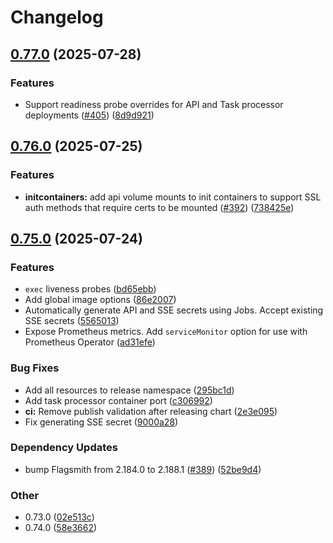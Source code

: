 # Changelog

## [0.77.0](https://github.com/Flagsmith/flagsmith-charts/compare/flagsmith-0.76.0...flagsmith-0.77.0) (2025-07-28)


### Features

* Support readiness probe overrides for API and Task processor deployments ([#405](https://github.com/Flagsmith/flagsmith-charts/issues/405)) ([8d9d921](https://github.com/Flagsmith/flagsmith-charts/commit/8d9d9219afd21cea54cc66ae66a5528e080aa53f))

## [0.76.0](https://github.com/Flagsmith/flagsmith-charts/compare/flagsmith-0.75.0...flagsmith-0.76.0) (2025-07-25)


### Features

* **initcontainers:** add api volume mounts to init containers to support SSL auth methods that require certs to be mounted ([#392](https://github.com/Flagsmith/flagsmith-charts/issues/392)) ([738425e](https://github.com/Flagsmith/flagsmith-charts/commit/738425ebffaf048d1d6c99c413ed6ab01a3a2b9f))

## [0.75.0](https://github.com/Flagsmith/flagsmith-charts/compare/v0.74.0...v0.75.0) (2025-07-24)


### Features

* `exec` liveness probes ([bd65ebb](https://github.com/Flagsmith/flagsmith-charts/commit/bd65ebbdc269e77e7ff4786f67863ae58f7c2106))
* Add global image options ([86e2007](https://github.com/Flagsmith/flagsmith-charts/commit/86e20079e10afbb937d30e51a3cfaafaf44b5754))
* Automatically generate API and SSE secrets using Jobs. Accept existing SSE secrets ([5565013](https://github.com/Flagsmith/flagsmith-charts/commit/5565013a145f7039877657cd9be6bd447eb7ebea))
* Expose Prometheus metrics. Add `serviceMonitor` option for use with Prometheus Operator ([ad31efe](https://github.com/Flagsmith/flagsmith-charts/commit/ad31efe9b1c8d75aa1bf6e9d5768b92636f27f0d))


### Bug Fixes

* Add all resources to release namespace ([295bc1d](https://github.com/Flagsmith/flagsmith-charts/commit/295bc1d08458ebeb0defe5f7348b75c216bcf1d9))
* Add task processor container port ([c306992](https://github.com/Flagsmith/flagsmith-charts/commit/c306992ab785ccf4db20cb5d81fb3e8321aff055))
* **ci:** Remove publish validation after releasing chart ([2e3e095](https://github.com/Flagsmith/flagsmith-charts/commit/2e3e095ceeaebd9cc0392007cf9725e60d4adae3))
* Fix generating SSE secret ([9000a28](https://github.com/Flagsmith/flagsmith-charts/commit/9000a28af2b9ef5ae181dba88dea68c7076b6873))


### Dependency Updates

* bump Flagsmith from 2.184.0 to 2.188.1 ([#389](https://github.com/Flagsmith/flagsmith-charts/issues/389)) ([52be9d4](https://github.com/Flagsmith/flagsmith-charts/commit/52be9d4685832956bd0dfbdf9560ed3b0b46a1bc))


### Other

* 0.73.0 ([02e513c](https://github.com/Flagsmith/flagsmith-charts/commit/02e513c027705944f4762cd21dc28a3239a4e1ce))
* 0.74.0 ([58e3662](https://github.com/Flagsmith/flagsmith-charts/commit/58e366268e84464872427ec26ae7af54d760ab1c))
